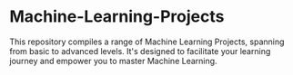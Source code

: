 # Machine-Learning-Projects
This repository compiles a range of Machine Learning Projects, spanning from basic to advanced levels. It's designed to facilitate your learning journey and empower you to master Machine Learning.
